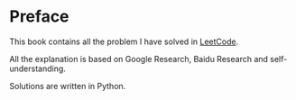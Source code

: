 # Preface

This book contains all the problem I have solved in [LeetCode](https://leetcode.com/).

All the explanation is based on Google Research, Baidu Research and self-understanding.

Solutions are written in Python.

